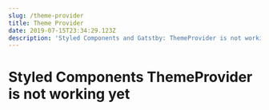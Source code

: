 ```yaml
---
slug: /theme-provider
title: Theme Provider
date: 2019-07-15T23:34:29.123Z
description: 'Styled Components and Gatstby: ThemeProvider is not working yet'
---
```

# Styled Components ThemeProvider is not working yet
